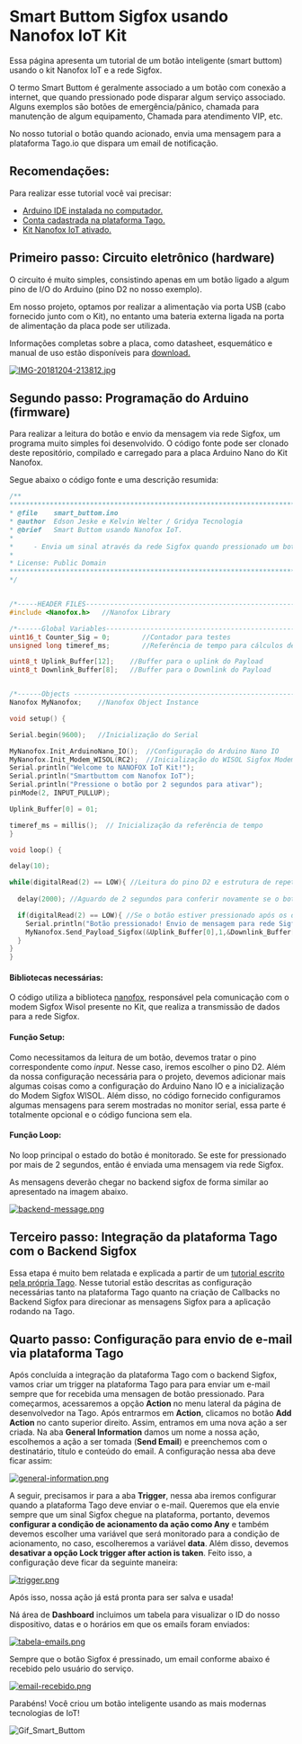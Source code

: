 # Smart Buttom Sigfox usando Nanofox IoT Kit

Essa página apresenta um tutorial de um botão inteligente (smart buttom) usando o kit Nanofox IoT e a rede Sigfox.

O termo Smart Buttom é geralmente associado a um botão com conexão a internet, que quando pressionado pode disparar algum serviço associado. Alguns exemplos são botões de emergência/pânico, chamada para manutenção de algum equipamento, Chamada para atendimento VIP, etc.    

No nosso tutorial o botão quando acionado, envia uma mensagem para a plataforma Tago.io que dispara um email de notificação. 

## Recomendações:
Para realizar esse tutorial você vai precisar:

- [Arduino IDE instalada no computador.](https://www.arduino.cc/en/Guide/HomePage)
- [Conta cadastrada na plataforma Tago.](https://tago.io/)
- [Kit Nanofox IoT ativado.](https://github.com/Gridya/NANOFOX-Activate/blob/master/README.md)

## Primeiro passo: Circuito eletrônico (hardware)
  O circuito é muito simples, consistindo apenas em um botão ligado a algum pino de I/O do Arduino (pino D2 no nosso exemplo). 
  
  Em nosso projeto, optamos por realizar a alimentação via porta USB (cabo fornecido junto com o Kit), no entanto uma bateria externa ligada na porta de alimentação da placa pode ser utilizada. 
  
  Informações completas sobre a placa, como datasheet, esquemático e manual de uso estão disponíveis para [download.](https://github.com/Gridya/NANOFOX_Documentation)  
  
  [![IMG-20181204-213812.jpg](https://i.postimg.cc/wjSjxBYH/IMG-20181204-213812.jpg)](https://postimg.cc/4YQgBs3F "Placa Nanofox IoT montada com antena e botão externo")
  
## Segundo passo: Programação do Arduino (firmware)
  Para realizar a leitura do botão e envio da mensagem via rede Sigfox, um programa muito simples foi desenvolvido. O código fonte pode ser clonado deste repositório, compilado e carregado para a placa Arduino Nano do Kit Nanofox. 
  
  Segue abaixo o código fonte e uma descrição resumida:
  
  ```c++
/**
**************************************************************************************************
* @file    smart_buttom.ino
* @author  Edson Jeske e Kelvin Welter / Gridya Tecnologia
* @brief   Smart Buttom usando Nanofox IoT.
* 
*     - Envia um sinal através da rede Sigfox quando pressionado um botão por 2 segundos
*            
* License: Public Domain
**************************************************************************************************
*/


/*-----HEADER FILES--------------------------------------------------------------------------------*/
#include <Nanofox.h>   //Nanofox Library

/*------Global Variables---------------------------------------------------------------------------*/
uint16_t Counter_Sig = 0;        //Contador para testes
unsigned long timeref_ms;        //Referência de tempo para cálculos de atraso

uint8_t Uplink_Buffer[12];    //Buffer para o uplink do Payload
uint8_t Downlink_Buffer[8];   //Buffer para o Downlink do Payload


/*------Objects -----------------------------------------------------------------------------------*/
Nanofox MyNanofox;    //Nanofox Object Instance

void setup() {

Serial.begin(9600);   //Inicialização do Serial

MyNanofox.Init_ArduinoNano_IO();  //Configuração do Arduino Nano IO
MyNanofox.Init_Modem_WISOL(RC2);  //Inicialização do WISOL Sigfox Modem
Serial.println("Welcome to NANOFOX IoT Kit!");
Serial.println("Smartbuttom com Nanofox IoT");
Serial.println("Pressione o botão por 2 segundos para ativar");
pinMode(2, INPUT_PULLUP);

Uplink_Buffer[0] = 01;

timeref_ms = millis();  // Inicialização da referência de tempo
}

void loop() {

  delay(10);
  
  while(digitalRead(2) == LOW){ //Leitura do pino D2 e estrutura de repetição while para caso o botão seja pressionado
    
    delay(2000); //Aguardo de 2 segundos para conferir novamente se o botão está pressionado

    if(digitalRead(2) == LOW){ //Se o botão estiver pressionado após os dois segundos, a placa Nanofox IoT transmite sinal 
      Serial.println("Botão pressionado! Envio de mensagem para rede Sigfox iniciado.");  
      MyNanofox.Send_Payload_Sigfox(&Uplink_Buffer[0],1,&Downlink_Buffer[0],0);
    }
  }
}
  ```
 
  #### Bibliotecas necessárias:
  O código utiliza a biblioteca [nanofox](https://github.com/Gridya/nanofox), responsável pela comunicação com o modem Sigfox Wisol presente no Kit, que realiza a transmissão de dados para a rede Sigfox.
  #### Função Setup:
  Como necessitamos da leitura de um botão, devemos tratar o pino correspondente como *input*. Nesse caso, iremos escolher o pino D2. 
Além da nossa configuração necessária para o projeto, devemos adicionar mais algumas coisas como a configuração do Arduino Nano IO e a inicialização do Modem Sigfox WISOL. Além disso, no código fornecido configuramos algumas mensagens para serem mostradas no monitor serial, essa parte é totalmente opcional e o código funciona sem ela.
  #### Função Loop: 
  No loop principal o estado do botão é monitorado. Se este for pressionado por mais de 2 segundos, então é enviada uma mensagem via rede Sigfox. 
  
  As mensagens deverão chegar no backend sigfox de forma similar ao apresentado na imagem abaixo.
  
  [![backend-message.png](https://i.postimg.cc/q7kZ3sTG/backend-message.png)](https://postimg.cc/Xrz8MyXZ "Backend Sigfox com sinal recebido")
  
## Terceiro passo: Integração da plataforma Tago com o Backend Sigfox
  Essa etapa é muito bem relatada e explicada a partir de um [tutorial escrito pela própria Tago](https://tago.elevio.help/en/articles/33). Nesse tutorial estão descritas as configuração necessárias tanto na plataforma Tago quanto na criação de Callbacks no Backend Sigfox para direcionar as mensagens Sigfox para a aplicação rodando na Tago.
  
## Quarto passo: Configuração para envio de e-mail via plataforma Tago
  Após concluída a integração da plataforma Tago com o backend Sigfox, vamos criar um trigger na plataforma Tago para para enviar um e-mail sempre que for recebida uma mensagen de botão pressionado. Para começarmos, acessaremos a opção **Action** no menu lateral da página de desenvolvedor na Tago. Após entrarmos em **Action**, clicamos no botão **Add Action** no canto superior direito. Assim, entramos em uma nova ação a ser criada. Na aba **General Information** damos um nome a nossa ação, escolhemos a ação a ser tomada (**Send Email**) e preenchemos com o destinatário, título e conteúdo do email. A configuração nessa aba deve ficar assim:
  
  [![general-information.png](https://i.postimg.cc/kXxqs3F1/general-information.png)](https://postimg.cc/3dJsrqqm "Configuração da aba General Information")
  
  A seguir, precisamos ir para a aba **Trigger**, nessa aba iremos configurar quando a plataforma Tago deve enviar o e-mail. Queremos que ela envie sempre que um sinal Sigfox chegue na plataforma, portanto, devemos **configurar a condição de acionamento da ação como Any** e também devemos escolher uma variável que será monitorado para a condição de acionamento, no caso, escolheremos a variável **data**. Além disso, devemos **desativar a opção Lock trigger after action is taken**. Feito isso, a configuração deve ficar da seguinte maneira:
  
  [![trigger.png](https://i.postimg.cc/YCT6rzwG/trigger.png)](https://postimg.cc/XrcGxFq4 "Configuração da aba Trigger")
  
  Após isso, nossa ação já está pronta para ser salva e usada! 
  
  Ná área de **Dashboard** incluimos um tabela para visualizar o ID do nosso dispositivo, datas e o horários em que os emails foram enviados:
  
  [![tabela-emails.png](https://i.postimg.cc/6QJ4jc3d/tabela-emails.png)](https://postimg.cc/4YP3nzpd "Tabela com ID, data e horário")
  
  Sempre que o botão Sigfox é pressinado, um email conforme abaixo é recebido pelo usuário do serviço. 
  
  [![email-recebido.png](https://i.postimg.cc/tR3Nt0mX/email-recebido.png)](https://postimg.cc/4n3cs0gM "Email recebido!")
  
  Parabéns! Você criou um botão inteligente usando as mais modernas tecnologias de IoT! 
  
  ![Gif_Smart_Buttom](https://media.giphy.com/media/kFezlCCsnJ4OiMOgvR/giphy.gif)
  
 
